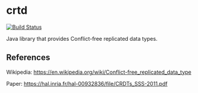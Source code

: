 # crtd

[![Build Status](https://travis-ci.com/merlinosayimwen/crdt.svg?branch=master)](https://travis-ci.com/merlinosayimwen/crdt)

Java library that provides Conflict-free replicated data types.

## References

Wikipedia: https://en.wikipedia.org/wiki/Conflict-free_replicated_data_type

Paper: https://hal.inria.fr/hal-00932836/file/CRDTs_SSS-2011.pdf